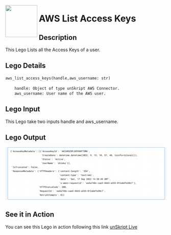 [<img align="left" src="https://unskript.com/assets/favicon.png" width="100" height="100" style="padding-right: 5px">](https://unskript.com/assets/favicon.png) 
<h1>AWS List Access Keys</h1>

## Description
This Lego Lists all the Access Keys of a user.


## Lego Details

    aws_list_access_keys(handle,aws_username: str)

        handle: Object of type unSkript AWS Connector.
        aws_username: User name of the AWS user.


## Lego Input
This Lego take two inputs handle and aws_username.

## Lego Output
<img src="./2.png">

## See it in Action

You can see this Lego in action following this link [unSkript Live](https://us.app.unskript.io)